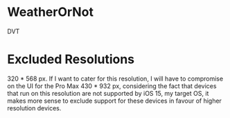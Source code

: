 # WeatherOrNot
DVT


# Excluded Resolutions

320 * 568 px. If I want to cater for this resolution, I will have to compromise on the UI for the Pro Max 430 * 932 px, considering the fact that devices that run on this resolution are not supported by iOS 15, my target OS, it makes more sense to exclude support for these devices in favour of higher resolution devices.
